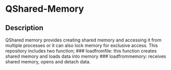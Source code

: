 #     QShared-Memory
##    Description
QShared memory provides creating shared memory and accessing it from multiple processes or it can also lock memory for exclusive access.
This repository includes two function; 
      ###   loadfromfile: this function creates shared memory and loads data into memory
      ###   loadfrommemory: receives shared memory, opens and detach data.

